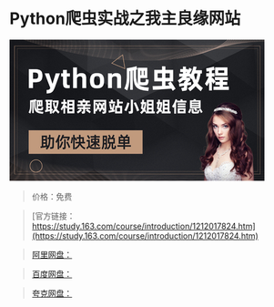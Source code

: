 # Python爬虫实战之我主良缘网站

![img](../../../assets/study163/free/35e963be35254356aad7ec5c128efdf0.jpg)

> 价格：免费

> [官方链接：https://study.163.com/course/introduction/1212017824.htm](https://study.163.com/course/introduction/1212017824.htm)

> [阿里网盘：]()

> [百度网盘：]()

> [夸克网盘：]()
